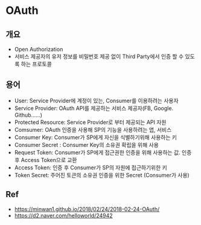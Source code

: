 # OAuth

## 개요

* Open Authorization
* 서비스 제공자의 유저 정보를 비밀번호 제공 없이 Third Party에서 인증 할 수 있도록 하는 프로토콜



## 용어

* User: Service Provider에 계정이 있는, Consumer를 이용하려는 사용자
* Service Provider: OAuth API를 제공하는 서비스 제공자(FB, Google. Github......)
* Protected Resource: Service Provider로 부터 제공되는 API 자원
* Comsumer: OAuth 인증을 사용해 SP의 기능을 사용하려는 앱, 서비스
* Consumer Key: Consumer가 SP에게 자신을 식별하기위해 사용하는 키
* Consumer Secret : Consumer Key의 소유권 확립을 위해 사용
* Request Token: Consumer가 SP에게 접근권한 인증을 위해 사용하는 값. 인증 후 Access Token으로 교환
* Access Token: 인증 후 Consumer가 SP의 자원에 접근하기위한 키
* Token Secret: 주어진 토큰의 소유권 인증을 위한 Secret (Consumer가 사용)

## Ref

* https://minwan1.github.io/2018/02/24/2018-02-24-OAuth/
* https://d2.naver.com/helloworld/24942